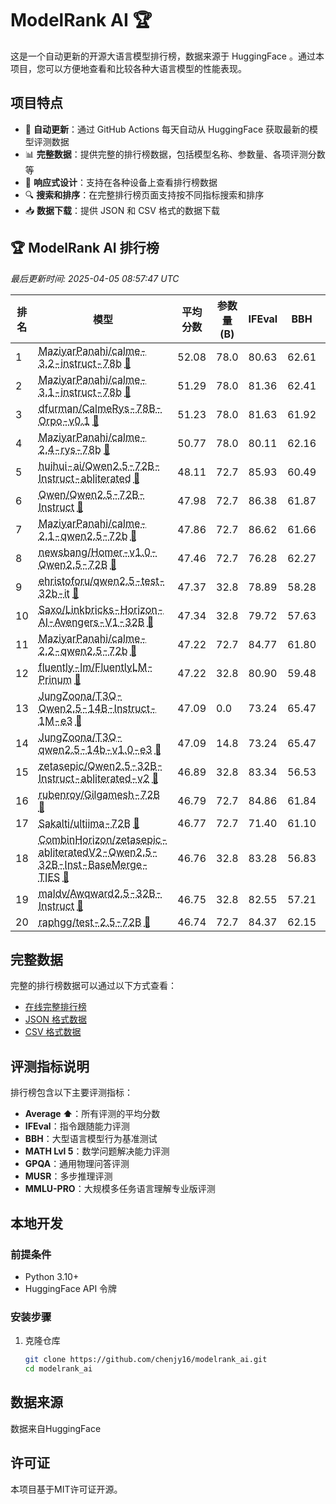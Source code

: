 # ModelRank AI 🏆

这是一个自动更新的开源大语言模型排行榜，数据来源于 HuggingFace 。通过本项目，您可以方便地查看和比较各种大语言模型的性能表现。

## 项目特点

- 🔄 **自动更新**：通过 GitHub Actions 每天自动从 HuggingFace 获取最新的模型评测数据
- 📊 **完整数据**：提供完整的排行榜数据，包括模型名称、参数量、各项评测分数等
- 📱 **响应式设计**：支持在各种设备上查看排行榜数据
- 🔍 **搜索和排序**：在完整排行榜页面支持按不同指标搜索和排序
- 📥 **数据下载**：提供 JSON 和 CSV 格式的数据下载

## 🏆 ModelRank AI 排行榜

*最后更新时间: 2025-04-05 08:57:47 UTC*

| 排名 | 模型 | 平均分数 | 参数量(B) | IFEval | BBH | MATH | GPQA | MUSR | MMLU-PRO |
| --- | --- | --- | --- | --- | --- | --- | --- | --- | --- |
| 1 | [<a target="_blank" href="https://huggingface.co/MaziyarPanahi/calme-3.2-instruct-78b" style="color: var(--link-text-color); text-decoration: underline;text-decoration-style: dotted;">MaziyarPanahi/calme-3.2-instruct-78b</a>  <a target="_blank" href="https://huggingface.co/datasets/open-llm-leaderboard/MaziyarPanahi__calme-3.2-instruct-78b-details" style="color: var(--link-text-color); text-decoration: underline;text-decoration-style: dotted;">📑</a>](https://huggingface.co/MaziyarPanahi/calme-3.2-instruct-78b) | 52.08 | 78.0 | 80.63 | 62.61 | 40.33 | 20.36 | 38.53 | 70.03 |
| 2 | [<a target="_blank" href="https://huggingface.co/MaziyarPanahi/calme-3.1-instruct-78b" style="color: var(--link-text-color); text-decoration: underline;text-decoration-style: dotted;">MaziyarPanahi/calme-3.1-instruct-78b</a>  <a target="_blank" href="https://huggingface.co/datasets/open-llm-leaderboard/MaziyarPanahi__calme-3.1-instruct-78b-details" style="color: var(--link-text-color); text-decoration: underline;text-decoration-style: dotted;">📑</a>](https://huggingface.co/MaziyarPanahi/calme-3.1-instruct-78b) | 51.29 | 78.0 | 81.36 | 62.41 | 39.27 | 19.46 | 36.50 | 68.72 |
| 3 | [<a target="_blank" href="https://huggingface.co/dfurman/CalmeRys-78B-Orpo-v0.1" style="color: var(--link-text-color); text-decoration: underline;text-decoration-style: dotted;">dfurman/CalmeRys-78B-Orpo-v0.1</a>  <a target="_blank" href="https://huggingface.co/datasets/open-llm-leaderboard/dfurman__CalmeRys-78B-Orpo-v0.1-details" style="color: var(--link-text-color); text-decoration: underline;text-decoration-style: dotted;">📑</a>](https://huggingface.co/dfurman/CalmeRys-78B-Orpo-v0.1) | 51.23 | 78.0 | 81.63 | 61.92 | 40.63 | 20.02 | 36.37 | 66.80 |
| 4 | [<a target="_blank" href="https://huggingface.co/MaziyarPanahi/calme-2.4-rys-78b" style="color: var(--link-text-color); text-decoration: underline;text-decoration-style: dotted;">MaziyarPanahi/calme-2.4-rys-78b</a>  <a target="_blank" href="https://huggingface.co/datasets/open-llm-leaderboard/MaziyarPanahi__calme-2.4-rys-78b-details" style="color: var(--link-text-color); text-decoration: underline;text-decoration-style: dotted;">📑</a>](https://huggingface.co/MaziyarPanahi/calme-2.4-rys-78b) | 50.77 | 78.0 | 80.11 | 62.16 | 40.71 | 20.36 | 34.57 | 66.69 |
| 5 | [<a target="_blank" href="https://huggingface.co/huihui-ai/Qwen2.5-72B-Instruct-abliterated" style="color: var(--link-text-color); text-decoration: underline;text-decoration-style: dotted;">huihui-ai/Qwen2.5-72B-Instruct-abliterated</a>  <a target="_blank" href="https://huggingface.co/datasets/open-llm-leaderboard/huihui-ai__Qwen2.5-72B-Instruct-abliterated-details" style="color: var(--link-text-color); text-decoration: underline;text-decoration-style: dotted;">📑</a>](https://huggingface.co/huihui-ai/Qwen2.5-72B-Instruct-abliterated) | 48.11 | 72.7 | 85.93 | 60.49 | 60.12 | 19.35 | 12.34 | 50.41 |
| 6 | [<a target="_blank" href="https://huggingface.co/Qwen/Qwen2.5-72B-Instruct" style="color: var(--link-text-color); text-decoration: underline;text-decoration-style: dotted;">Qwen/Qwen2.5-72B-Instruct</a>  <a target="_blank" href="https://huggingface.co/datasets/open-llm-leaderboard/Qwen__Qwen2.5-72B-Instruct-details" style="color: var(--link-text-color); text-decoration: underline;text-decoration-style: dotted;">📑</a>](https://huggingface.co/Qwen/Qwen2.5-72B-Instruct) | 47.98 | 72.7 | 86.38 | 61.87 | 59.82 | 16.67 | 11.74 | 51.40 |
| 7 | [<a target="_blank" href="https://huggingface.co/MaziyarPanahi/calme-2.1-qwen2.5-72b" style="color: var(--link-text-color); text-decoration: underline;text-decoration-style: dotted;">MaziyarPanahi/calme-2.1-qwen2.5-72b</a>  <a target="_blank" href="https://huggingface.co/datasets/open-llm-leaderboard/MaziyarPanahi__calme-2.1-qwen2.5-72b-details" style="color: var(--link-text-color); text-decoration: underline;text-decoration-style: dotted;">📑</a>](https://huggingface.co/MaziyarPanahi/calme-2.1-qwen2.5-72b) | 47.86 | 72.7 | 86.62 | 61.66 | 59.14 | 15.10 | 13.30 | 51.32 |
| 8 | [<a target="_blank" href="https://huggingface.co/newsbang/Homer-v1.0-Qwen2.5-72B" style="color: var(--link-text-color); text-decoration: underline;text-decoration-style: dotted;">newsbang/Homer-v1.0-Qwen2.5-72B</a>  <a target="_blank" href="https://huggingface.co/datasets/open-llm-leaderboard/newsbang__Homer-v1.0-Qwen2.5-72B-details" style="color: var(--link-text-color); text-decoration: underline;text-decoration-style: dotted;">📑</a>](https://huggingface.co/newsbang/Homer-v1.0-Qwen2.5-72B) | 47.46 | 72.7 | 76.28 | 62.27 | 49.02 | 22.15 | 17.90 | 57.17 |
| 9 | [<a target="_blank" href="https://huggingface.co/ehristoforu/qwen2.5-test-32b-it" style="color: var(--link-text-color); text-decoration: underline;text-decoration-style: dotted;">ehristoforu/qwen2.5-test-32b-it</a>  <a target="_blank" href="https://huggingface.co/datasets/open-llm-leaderboard/ehristoforu__qwen2.5-test-32b-it-details" style="color: var(--link-text-color); text-decoration: underline;text-decoration-style: dotted;">📑</a>](https://huggingface.co/ehristoforu/qwen2.5-test-32b-it) | 47.37 | 32.8 | 78.89 | 58.28 | 59.74 | 15.21 | 19.13 | 52.95 |
| 10 | [<a target="_blank" href="https://huggingface.co/Saxo/Linkbricks-Horizon-AI-Avengers-V1-32B" style="color: var(--link-text-color); text-decoration: underline;text-decoration-style: dotted;">Saxo/Linkbricks-Horizon-AI-Avengers-V1-32B</a>  <a target="_blank" href="https://huggingface.co/datasets/open-llm-leaderboard/Saxo__Linkbricks-Horizon-AI-Avengers-V1-32B-details" style="color: var(--link-text-color); text-decoration: underline;text-decoration-style: dotted;">📑</a>](https://huggingface.co/Saxo/Linkbricks-Horizon-AI-Avengers-V1-32B) | 47.34 | 32.8 | 79.72 | 57.63 | 60.27 | 14.99 | 18.16 | 53.25 |
| 11 | [<a target="_blank" href="https://huggingface.co/MaziyarPanahi/calme-2.2-qwen2.5-72b" style="color: var(--link-text-color); text-decoration: underline;text-decoration-style: dotted;">MaziyarPanahi/calme-2.2-qwen2.5-72b</a>  <a target="_blank" href="https://huggingface.co/datasets/open-llm-leaderboard/MaziyarPanahi__calme-2.2-qwen2.5-72b-details" style="color: var(--link-text-color); text-decoration: underline;text-decoration-style: dotted;">📑</a>](https://huggingface.co/MaziyarPanahi/calme-2.2-qwen2.5-72b) | 47.22 | 72.7 | 84.77 | 61.80 | 58.91 | 14.54 | 12.02 | 51.31 |
| 12 | [<a target="_blank" href="https://huggingface.co/fluently-lm/FluentlyLM-Prinum" style="color: var(--link-text-color); text-decoration: underline;text-decoration-style: dotted;">fluently-lm/FluentlyLM-Prinum</a>  <a target="_blank" href="https://huggingface.co/datasets/open-llm-leaderboard/fluently-lm__FluentlyLM-Prinum-details" style="color: var(--link-text-color); text-decoration: underline;text-decoration-style: dotted;">📑</a>](https://huggingface.co/fluently-lm/FluentlyLM-Prinum) | 47.22 | 32.8 | 80.90 | 59.48 | 54.00 | 18.23 | 17.26 | 53.42 |
| 13 | [<a target="_blank" href="https://huggingface.co/JungZoona/T3Q-Qwen2.5-14B-Instruct-1M-e3" style="color: var(--link-text-color); text-decoration: underline;text-decoration-style: dotted;">JungZoona/T3Q-Qwen2.5-14B-Instruct-1M-e3</a>  <a target="_blank" href="https://huggingface.co/datasets/open-llm-leaderboard/JungZoona__T3Q-Qwen2.5-14B-Instruct-1M-e3-details" style="color: var(--link-text-color); text-decoration: underline;text-decoration-style: dotted;">📑</a>](https://huggingface.co/JungZoona/T3Q-Qwen2.5-14B-Instruct-1M-e3) | 47.09 | 0.0 | 73.24 | 65.47 | 28.63 | 22.26 | 38.69 | 54.27 |
| 14 | [<a target="_blank" href="https://huggingface.co/JungZoona/T3Q-qwen2.5-14b-v1.0-e3" style="color: var(--link-text-color); text-decoration: underline;text-decoration-style: dotted;">JungZoona/T3Q-qwen2.5-14b-v1.0-e3</a>  <a target="_blank" href="https://huggingface.co/datasets/open-llm-leaderboard/JungZoona__T3Q-qwen2.5-14b-v1.0-e3-details" style="color: var(--link-text-color); text-decoration: underline;text-decoration-style: dotted;">📑</a>](https://huggingface.co/JungZoona/T3Q-qwen2.5-14b-v1.0-e3) | 47.09 | 14.8 | 73.24 | 65.47 | 28.63 | 22.26 | 38.69 | 54.27 |
| 15 | [<a target="_blank" href="https://huggingface.co/zetasepic/Qwen2.5-32B-Instruct-abliterated-v2" style="color: var(--link-text-color); text-decoration: underline;text-decoration-style: dotted;">zetasepic/Qwen2.5-32B-Instruct-abliterated-v2</a>  <a target="_blank" href="https://huggingface.co/datasets/open-llm-leaderboard/zetasepic__Qwen2.5-32B-Instruct-abliterated-v2-details" style="color: var(--link-text-color); text-decoration: underline;text-decoration-style: dotted;">📑</a>](https://huggingface.co/zetasepic/Qwen2.5-32B-Instruct-abliterated-v2) | 46.89 | 32.8 | 83.34 | 56.53 | 59.52 | 15.66 | 14.93 | 51.35 |
| 16 | [<a target="_blank" href="https://huggingface.co/rubenroy/Gilgamesh-72B" style="color: var(--link-text-color); text-decoration: underline;text-decoration-style: dotted;">rubenroy/Gilgamesh-72B</a>  <a target="_blank" href="https://huggingface.co/datasets/open-llm-leaderboard/rubenroy__Gilgamesh-72B-details" style="color: var(--link-text-color); text-decoration: underline;text-decoration-style: dotted;">📑</a>](https://huggingface.co/rubenroy/Gilgamesh-72B) | 46.79 | 72.7 | 84.86 | 61.84 | 43.81 | 19.24 | 17.66 | 53.36 |
| 17 | [<a target="_blank" href="https://huggingface.co/Sakalti/ultiima-72B" style="color: var(--link-text-color); text-decoration: underline;text-decoration-style: dotted;">Sakalti/ultiima-72B</a>  <a target="_blank" href="https://huggingface.co/datasets/open-llm-leaderboard/Sakalti__ultiima-72B-details" style="color: var(--link-text-color); text-decoration: underline;text-decoration-style: dotted;">📑</a>](https://huggingface.co/Sakalti/ultiima-72B) | 46.77 | 72.7 | 71.40 | 61.10 | 53.55 | 21.92 | 18.12 | 54.51 |
| 18 | [<a target="_blank" href="https://huggingface.co/CombinHorizon/zetasepic-abliteratedV2-Qwen2.5-32B-Inst-BaseMerge-TIES" style="color: var(--link-text-color); text-decoration: underline;text-decoration-style: dotted;">CombinHorizon/zetasepic-abliteratedV2-Qwen2.5-32B-Inst-BaseMerge-TIES</a>  <a target="_blank" href="https://huggingface.co/datasets/open-llm-leaderboard/CombinHorizon__zetasepic-abliteratedV2-Qwen2.5-32B-Inst-BaseMerge-TIES-details" style="color: var(--link-text-color); text-decoration: underline;text-decoration-style: dotted;">📑</a>](https://huggingface.co/CombinHorizon/zetasepic-abliteratedV2-Qwen2.5-32B-Inst-BaseMerge-TIES) | 46.76 | 32.8 | 83.28 | 56.83 | 58.53 | 15.66 | 14.22 | 52.05 |
| 19 | [<a target="_blank" href="https://huggingface.co/maldv/Awqward2.5-32B-Instruct" style="color: var(--link-text-color); text-decoration: underline;text-decoration-style: dotted;">maldv/Awqward2.5-32B-Instruct</a>  <a target="_blank" href="https://huggingface.co/datasets/open-llm-leaderboard/maldv__Awqward2.5-32B-Instruct-details" style="color: var(--link-text-color); text-decoration: underline;text-decoration-style: dotted;">📑</a>](https://huggingface.co/maldv/Awqward2.5-32B-Instruct) | 46.75 | 32.8 | 82.55 | 57.21 | 62.31 | 12.08 | 13.87 | 52.48 |
| 20 | [<a target="_blank" href="https://huggingface.co/raphgg/test-2.5-72B" style="color: var(--link-text-color); text-decoration: underline;text-decoration-style: dotted;">raphgg/test-2.5-72B</a>  <a target="_blank" href="https://huggingface.co/datasets/open-llm-leaderboard/raphgg__test-2.5-72B-details" style="color: var(--link-text-color); text-decoration: underline;text-decoration-style: dotted;">📑</a>](https://huggingface.co/raphgg/test-2.5-72B) | 46.74 | 72.7 | 84.37 | 62.15 | 41.09 | 18.57 | 20.52 | 53.74 |


## 完整数据

完整的排行榜数据可以通过以下方式查看：

- [在线完整排行榜](https://chenjy16.github.io/modelrank_ai/)
- [JSON 格式数据](https://chenjy16.github.io/modelrank_ai/leaderboard.json)
- [CSV 格式数据](https://chenjy16.github.io/modelrank_ai/leaderboard.csv)

## 评测指标说明

排行榜包含以下主要评测指标：

- **Average ⬆️**：所有评测的平均分数
- **IFEval**：指令跟随能力评测
- **BBH**：大型语言模型行为基准测试
- **MATH Lvl 5**：数学问题解决能力评测
- **GPQA**：通用物理问答评测
- **MUSR**：多步推理评测
- **MMLU-PRO**：大规模多任务语言理解专业版评测

## 本地开发

### 前提条件

- Python 3.10+
- HuggingFace API 令牌

### 安装步骤

1. 克隆仓库
   ```bash
   git clone https://github.com/chenjy16/modelrank_ai.git
   cd modelrank_ai
   ```

## 数据来源

数据来自HuggingFace

## 许可证

本项目基于MIT许可证开源。
